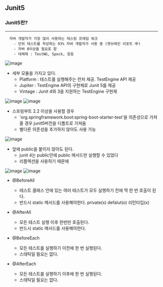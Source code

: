 ## Junit5

### Junit5란?
-----
```
  자바 개발자가 가장 많이 사용하는 테스팅 프레임 워크
    - 단위 테스트를 작성하는 93% 자바 개발자가 사용 중 (젯브레인 리포트 中)
    - 자바 8이상을 필요로 함
    - 대체제 : TestNG, Spock, 등등
```
![image](https://user-images.githubusercontent.com/76584547/120640178-212e4980-c4ad-11eb-8152-143e2f88dfaf.png)


  + 세부 모듈을 가지고 있다.
    + Platform : 테스트를 실행해주는 런처 제공. TestEngine API 제공 
    + Jupiter : TestEngine API의 구현체로 Junit 5를 제공
    + Vintage : Junit 4와 3을 지원하는 TestEngine 구현제

![image](https://user-images.githubusercontent.com/76584547/120641428-8afb2300-c4ae-11eb-8886-9464b7358c15.png)
![image](https://user-images.githubusercontent.com/76584547/120642053-605d9a00-c4af-11eb-8d23-39669b205343.png)

  + 스프링부트 2.2 이상을 사용할 경우
    + 'org.springframework.boot:spring-boot-starter-test'을 의존성으로 가져올 경우 junit5버전을 디폴트로 가져옴 
    + 별다른 의존성을 추가하지 않아도 사용 가능


![image](https://user-images.githubusercontent.com/76584547/120641838-1674b400-c4af-11eb-9371-1b7ed3b49f80.png)
  + 앞에 public을 붙이지 않아도 된다.
    + junit 4는 public안에 public 메서드만 실행할 수 있었다
    + 리플렉션을 사용하기 때문에


![image](https://user-images.githubusercontent.com/76584547/120642927-77e95280-c4b0-11eb-8171-1df27d6a03cf.png)
![image](https://user-images.githubusercontent.com/76584547/120643026-98b1a800-c4b0-11eb-96c2-79301775758d.png)
  
  + @BeforeAll
    + 테스트 클래스 안에 있는 여러 테스트가 모두 실행하기 전에 딱 한 번 호출이 된다.
    + 반드시 static 메서드를 사용해야한다. private(x) defalut(o) 리턴타입(x)
   
  + @AfterAll
    + 모든 테스트 실행 이후 한번만 호출된다.
    + 반드시 static 메서드를 사용해야한다.

  + @BeforeEach
    + 모든 테스트를 실행하기 이전에 한 번 실행된다.
    + 스태틱일 필요는 없다.

  + @AfterEach
    + 모든 테스트를 실행하기 이후에 한 번 실행된다.
    + 스태틱일 필요는 없다.

